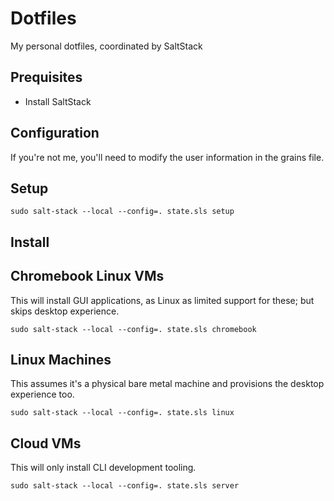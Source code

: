 # Dotfiles

My personal dotfiles, coordinated by SaltStack

## Prequisites

* Install SaltStack

## Configuration

If you're not me, you'll need to modify the user information in the grains file.

## Setup

`sudo salt-stack --local --config=. state.sls setup`

## Install

## Chromebook Linux VMs

This will install GUI applications, as Linux as limited support for these; but skips desktop experience.

`sudo salt-stack --local --config=. state.sls chromebook`

## Linux Machines

This assumes it's a physical bare metal machine and provisions the desktop experience too.

`sudo salt-stack --local --config=. state.sls linux`

## Cloud VMs

This will only install CLI development tooling.

`sudo salt-stack --local --config=. state.sls server`
